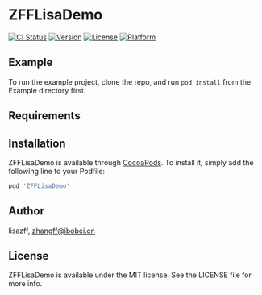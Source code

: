 # ZFFLisaDemo

[![CI Status](https://img.shields.io/travis/lisazff/ZFFLisaDemo.svg?style=flat)](https://travis-ci.org/lisazff/ZFFLisaDemo)
[![Version](https://img.shields.io/cocoapods/v/ZFFLisaDemo.svg?style=flat)](https://cocoapods.org/pods/ZFFLisaDemo)
[![License](https://img.shields.io/cocoapods/l/ZFFLisaDemo.svg?style=flat)](https://cocoapods.org/pods/ZFFLisaDemo)
[![Platform](https://img.shields.io/cocoapods/p/ZFFLisaDemo.svg?style=flat)](https://cocoapods.org/pods/ZFFLisaDemo)

## Example

To run the example project, clone the repo, and run `pod install` from the Example directory first.

## Requirements

## Installation

ZFFLisaDemo is available through [CocoaPods](https://cocoapods.org). To install
it, simply add the following line to your Podfile:

```ruby
pod 'ZFFLisaDemo'
```

## Author

lisazff, zhangff@ibobei.cn

## License

ZFFLisaDemo is available under the MIT license. See the LICENSE file for more info.
